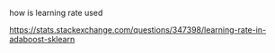 how is learning rate used

https://stats.stackexchange.com/questions/347398/learning-rate-in-adaboost-sklearn
